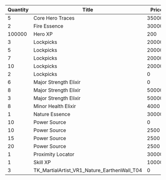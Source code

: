 | Quantity | Title | Price | Currency |  Dev Name |
| -------- | ----- | ----- | -------- |  -------- |
| 5 | Core Hero Traces | 35000 | Gold | Marketplace.L06.Page03.Token.18 |
| 2 | Fire Essence | 300000 | Gold | Marketplace.L17.Page03.Shard.25 |
| 100000 | Hero XP | 200 | Gold | Marketplace.L02.Page03.XP.03 |
| 3 | Lockpicks | 20000 | Gold | Marketplace.L03.Page03.MapFragments.03 |
| 5 | Lockpicks | 20000 | Gold | Marketplace.L07.Page03.MapFragments.08 |
| 7 | Lockpicks | 20000 | Gold | Marketplace.L11.Page03.TreasureMap.03 |
| 10 | Lockpicks | 20000 | Gold | Marketplace.L16.Page03.TreasureMap.06 |
| 2 | Lockpicks | 0 | Gold | Marketplace.L20.Page03.Free.132 |
| 6 | Major Strength Elixir | 0 | Gold | Marketplace.L08.Page03.Free.33 |
| 8 | Major Strength Elixir | 50000 | Gold | Marketplace.L09.Page03.MajorElixir.12 |
| 3 | Major Strength Elixir | 50000 | Gold | Marketplace.L14.Page03.ElixirAll.14 |
| 8 | Minor Health Elixir | 4000 | Gold | Marketplace.L04.Page03.MinorElixir.10 |
| 1 | Nature Essence | 300000 | Gold | Marketplace.L12.Page03.Reagent.24 |
| 10 | Power Source | 0 | Gold | Marketplace.L01.Page03.Free.15 |
| 10 | Power Source | 2500 | Gold | Marketplace.L05.Page03.PowerSource.03 |
| 15 | Power Source | 2500 | Gold | Marketplace.L10.Page03.PowerSource.06 |
| 20 | Power Source | 2500 | Gold | Marketplace.L15.Page03.PowerSource.09 |
| 1 | Proximity Locator | 300000 | Gold | Marketplace.L18.Page03.Hero.09 |
| 1 | Skill XP | 10000 | Gold | Marketplace.L13.Page03.MapsMisc.30 |
| 3 | TK_MartialArtist_VR1_Nature_EarthenWall_T04 | 0 | Gold | Marketplace.L01.Page3.VIP5.FreeBonus.82 |
